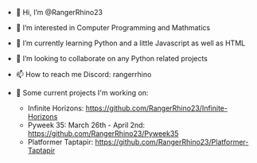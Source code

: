 - 👋 Hi, I’m @RangerRhino23
- 👀 I’m interested in Computer Programming and Mathmatics
- 🌱 I’m currently learning Python and a little Javascript as well as HTML
- 💞️ I’m looking to collaborate on any Python related projects
- 📫 How to reach me Discord: rangerrhino

- 📃 Some current projects I'm working on:
  *  Infinite Horizons: https://github.com/RangerRhino23/Infinite-Horizons
  *  Pyweek 35: March 26th - April 2nd: https://github.com/RangerRhino23/Pyweek35
  *  Platformer Taptapir: https://github.com/RangerRhino23/Platformer-Taptapir
